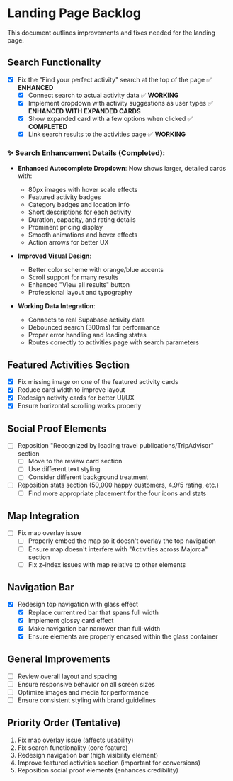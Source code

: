 # Landing Page Backlog

This document outlines improvements and fixes needed for the landing page.

## Search Functionality

- [x] Fix the "Find your perfect activity" search at the top of the page ✅ **ENHANCED**
  - [x] Connect search to actual activity data ✅ **WORKING**
  - [x] Implement dropdown with activity suggestions as user types ✅ **ENHANCED WITH EXPANDED CARDS**
  - [x] Show expanded card with a few options when clicked ✅ **COMPLETED**
  - [x] Link search results to the activities page ✅ **WORKING**

### ✨ **Search Enhancement Details (Completed):**
- **Enhanced Autocomplete Dropdown**: Now shows larger, detailed cards with:
  - 80px images with hover scale effects
  - Featured activity badges
  - Category badges and location info  
  - Short descriptions for each activity
  - Duration, capacity, and rating details
  - Prominent pricing display
  - Smooth animations and hover effects
  - Action arrows for better UX

- **Improved Visual Design**: 
  - Better color scheme with orange/blue accents
  - Scroll support for many results
  - Enhanced "View all results" button
  - Professional layout and typography

- **Working Data Integration**: 
  - Connects to real Supabase activity data
  - Debounced search (300ms) for performance
  - Proper error handling and loading states
  - Routes correctly to activities page with search parameters

## Featured Activities Section

- [x] Fix missing image on one of the featured activity cards
- [x] Reduce card width to improve layout  
- [x] Redesign activity cards for better UI/UX
- [x] Ensure horizontal scrolling works properly

## Social Proof Elements

- [ ] Reposition "Recognized by leading travel publications/TripAdvisor" section
  - [ ] Move to the review card section
  - [ ] Use different text styling
  - [ ] Consider different background treatment

- [ ] Reposition stats section (50,000 happy customers, 4.9/5 rating, etc.)
  - [ ] Find more appropriate placement for the four icons and stats

## Map Integration

- [ ] Fix map overlay issue
  - [ ] Properly embed the map so it doesn't overlay the top navigation
  - [ ] Ensure map doesn't interfere with "Activities across Majorca" section
  - [ ] Fix z-index issues with map relative to other elements

## Navigation Bar

- [x] Redesign top navigation with glass effect
  - [x] Replace current red bar that spans full width
  - [x] Implement glossy card effect
  - [x] Make navigation bar narrower than full-width
  - [x] Ensure elements are properly encased within the glass container

## General Improvements

- [ ] Review overall layout and spacing
- [ ] Ensure responsive behavior on all screen sizes
- [ ] Optimize images and media for performance
- [ ] Ensure consistent styling with brand guidelines

## Priority Order (Tentative)

1. Fix map overlay issue (affects usability)
2. Fix search functionality (core feature)
3. Redesign navigation bar (high visibility element)
4. Improve featured activities section (important for conversions)
5. Reposition social proof elements (enhances credibility) 